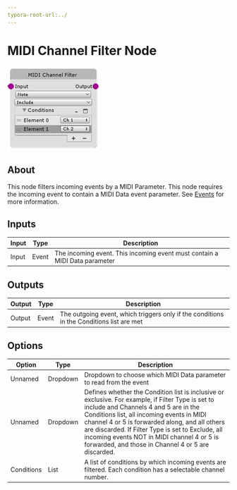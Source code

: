 ```yaml
---
typora-root-url:../
---
```


# MIDI Channel Filter Node

![MIDI-Channel-Filter](/IMG/MIDI-Channel-Filter.png)

## About

This node filters incoming events by a MIDI Parameter. This node requires the incoming event to contain a MIDI Data event parameter. See [Events](/Layers-Key-Concepts/2_Events.md) for more information.

## Inputs
Input | Type | Description
------------ | ------|-------
Input | Event | The incoming event. This incoming event must contain a MIDI Data parameter 

## Outputs
Output | Type| Description
------------ | -------|------
Output | Event | The outgoing event, which triggers only if the conditions in the Conditions list are met

## Options
Option | Type | Description
------------ | -------|------
Unnamed | Dropdown | Dropdown to choose which MIDI Data parameter to read from the event 
Unnamed | Dropdown | Defines whether the Condition list is inclusive or exclusive. For example, if Filter Type is set to include and Channels 4 and 5 are in the Conditions list, all incoming events in MIDI channel 4 or 5 is forwarded along, and all others are discarded. If Filter Type is set to Exclude, all incoming events NOT in MIDI channel 4 or 5 is forwarded, and those in Channel 4 or 5 are discarded.
Conditions | List | A list of conditions by which incoming events are filtered. Each condition has a selectable channel number.


